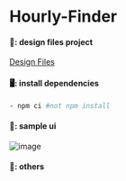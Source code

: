 # Hourly-Finder

#### 🌻: design files project
[Design Files](https://github.com/Sajeebdebnath/hourly-finder-design/)

#### 🖥️: install dependencies
```bash
- npm ci #not npm install
```

#### 📰: sample ui
![image](https://user-images.githubusercontent.com/29564029/152134566-60511c7d-a049-4ba0-8187-ece13c9eaf12.png)

#### 📀: others
```
```

